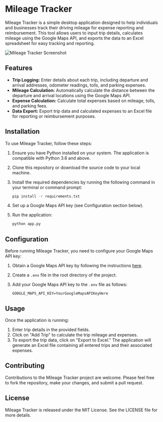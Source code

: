 # Mileage Tracker

Mileage Tracker is a simple desktop application designed to help individuals and businesses track their driving mileage for expense reporting and reimbursement. This tool allows users to input trip details, calculates mileage using the Google Maps API, and exports the data to an Excel spreadsheet for easy tracking and reporting.

![Mileage Tracker Screenshot](https://i.imgur.com/AZIJI2e.png)

## Features

- **Trip Logging:** Enter details about each trip, including departure and arrival addresses, odometer readings, tolls, and parking expenses.
- **Mileage Calculation:** Automatically calculate the distance between the departure and arrival locations using the Google Maps API.
- **Expense Calculation:** Calculate total expenses based on mileage, tolls, and parking fees.
- **Data Export:** Export trip data and calculated expenses to an Excel file for reporting or reimbursement purposes.

## Installation

To use Mileage Tracker, follow these steps:

1. Ensure you have Python installed on your system. The application is compatible with Python 3.6 and above.
2. Clone this repository or download the source code to your local machine.
3. Install the required dependencies by running the following command in your terminal or command prompt:

    ```sh
    pip install -r requirements.txt
    ```

4. Set up a Google Maps API key (see Configuration section below).

5. Run the application:

    ```sh
    python app.py
    ```

## Configuration

Before running Mileage Tracker, you need to configure your Google Maps API key:

1. Obtain a Google Maps API key by following the instructions [here](https://developers.google.com/maps/gmp-get-started).
2. Create a `.env` file in the root directory of the project.
3. Add your Google Maps API key to the `.env` file as follows:

    ```plaintext
    GOOGLE_MAPS_API_KEY=YourGoogleMapsAPIKeyHere
    ```

## Usage

Once the application is running:

1. Enter trip details in the provided fields.
2. Click on "Add Trip" to calculate the trip mileage and expenses.
3. To export the trip data, click on "Export to Excel." The application will generate an Excel file containing all entered trips and their associated expenses.

## Contributing

Contributions to the Mileage Tracker project are welcome. Please feel free to fork the repository, make your changes, and submit a pull request.

## License

Mileage Tracker is released under the MIT License. See the LICENSE file for more details.
